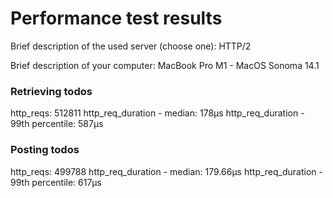 # Performance test results

Brief description of the used server (choose one): HTTP/2

Brief description of your computer: MacBook Pro M1 - MacOS Sonoma 14.1

### Retrieving todos

http_reqs: 512811
http_req_duration - median: 178µs 
http_req_duration - 99th percentile: 587µs


### Posting todos

http_reqs: 499788
http_req_duration - median: 179.66µs
http_req_duration - 99th percentile: 617µs